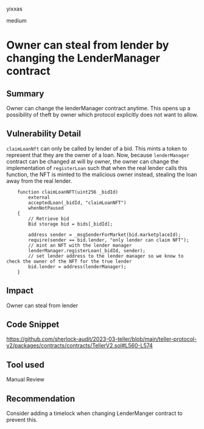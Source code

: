 yixxas

medium

# Owner can steal from lender by changing the LenderManager contract

## Summary
Owner can change the lenderManager contract anytime. This opens up a possibility of theft by owner which protocol explicitly does not want to allow.

## Vulnerability Detail

`claimLoanNft` can only be called by lender of a bid. This mints a token to represent that they are the owner of a loan. Now, because `lenderManager` contract can be changed at will by owner, the owner can change the implementation of `registerLoan` such that when the real lender calls this function, the NFT is minted to the malicious owner instead, stealing the loan away from the real lender.

```solidity
    function claimLoanNFT(uint256 _bidId)
        external
        acceptedLoan(_bidId, "claimLoanNFT")
        whenNotPaused
    {
        // Retrieve bid
        Bid storage bid = bids[_bidId];

        address sender = _msgSenderForMarket(bid.marketplaceId);
        require(sender == bid.lender, "only lender can claim NFT");
        // mint an NFT with the lender manager
        lenderManager.registerLoan(_bidId, sender);
        // set lender address to the lender manager so we know to check the owner of the NFT for the true lender
        bid.lender = address(lenderManager);
    }
```

## Impact
Owner can steal from lender

## Code Snippet
https://github.com/sherlock-audit/2023-03-teller/blob/main/teller-protocol-v2/packages/contracts/contracts/TellerV2.sol#L560-L574

## Tool used

Manual Review

## Recommendation
Consider adding a timelock when changing LenderManger contract to prevent this.
